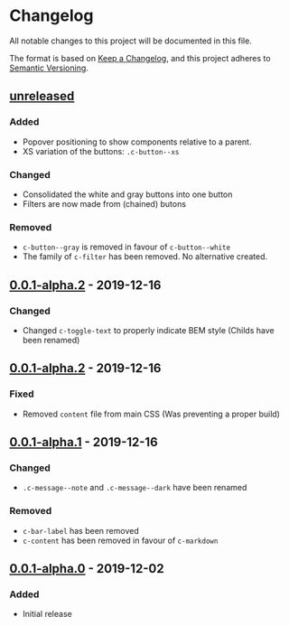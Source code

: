 # Changelog
All notable changes to this project will be documented in this file.

The format is based on [Keep a Changelog](https://keepachangelog.com/en/1.0.0/),
and this project adheres to [Semantic Versioning](https://semver.org/spec/v2.0.0.html).

## [unreleased]

### Added
- Popover positioning to show components relative to a parent.
- XS variation of the buttons: `.c-button--xs`

### Changed
- Consolidated the white and gray buttons into one button
- Filters are now made from (chained) butons

### Removed
- `c-button--gray` is removed in favour of `c-button--white`
- The family of `c-filter` has been removed. No alternative created.

## [0.0.1-alpha.2] - 2019-12-16

### Changed
- Changed `c-toggle-text` to properly indicate BEM style (Childs have been renamed)

## [0.0.1-alpha.2] - 2019-12-16

### Fixed
- Removed `content` file from main CSS (Was preventing a proper build)

## [0.0.1-alpha.1] - 2019-12-16

### Changed
- `.c-message--note` and `.c-message--dark` have been renamed

### Removed
- `c-bar-label` has been removed
- `c-content` has been removed in favour of `c-markdown`

## [0.0.1-alpha.0] - 2019-12-02

### Added
- Initial release

[unreleased]: https://github.com/appsignal/design-system/compare/v0.0.1-alpha.2...HEAD
[0.0.1-alpha.2]: https://github.com/appsignal/design-system/releases/tag/v0.0.1-alpha.2
[0.0.1-alpha.1]: https://github.com/appsignal/design-system/releases/tag/v0.0.1-alpha.1
[0.0.1-alpha.0]: https://github.com/appsignal/design-system/releases/tag/v0.0.1-alpha.0
